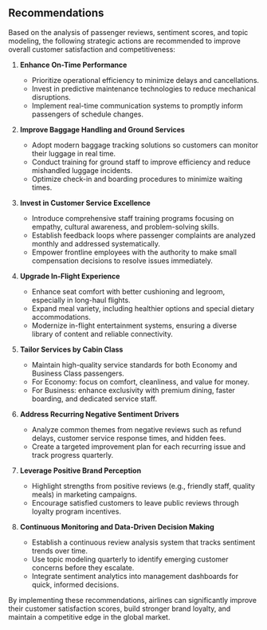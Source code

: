 ## Recommendations

Based on the analysis of passenger reviews, sentiment scores, and topic modeling, the following strategic actions are recommended to improve overall customer satisfaction and competitiveness:

1. **Enhance On-Time Performance**
   - Prioritize operational efficiency to minimize delays and cancellations.
   - Invest in predictive maintenance technologies to reduce mechanical disruptions.
   - Implement real-time communication systems to promptly inform passengers of schedule changes.

2. **Improve Baggage Handling and Ground Services**
   - Adopt modern baggage tracking solutions so customers can monitor their luggage in real time.
   - Conduct training for ground staff to improve efficiency and reduce mishandled luggage incidents.
   - Optimize check-in and boarding procedures to minimize waiting times.

3. **Invest in Customer Service Excellence**
   - Introduce comprehensive staff training programs focusing on empathy, cultural awareness, and problem-solving skills.
   - Establish feedback loops where passenger complaints are analyzed monthly and addressed systematically.
   - Empower frontline employees with the authority to make small compensation decisions to resolve issues immediately.

4. **Upgrade In-Flight Experience**
   - Enhance seat comfort with better cushioning and legroom, especially in long-haul flights.
   - Expand meal variety, including healthier options and special dietary accommodations.
   - Modernize in-flight entertainment systems, ensuring a diverse library of content and reliable connectivity.

5. **Tailor Services by Cabin Class**
   - Maintain high-quality service standards for both Economy and Business Class passengers.
   - For Economy: focus on comfort, cleanliness, and value for money.
   - For Business: enhance exclusivity with premium dining, faster boarding, and dedicated service staff.

6. **Address Recurring Negative Sentiment Drivers**
   - Analyze common themes from negative reviews such as refund delays, customer service response times, and hidden fees.
   - Create a targeted improvement plan for each recurring issue and track progress quarterly.

7. **Leverage Positive Brand Perception**
   - Highlight strengths from positive reviews (e.g., friendly staff, quality meals) in marketing campaigns.
   - Encourage satisfied customers to leave public reviews through loyalty program incentives.

8. **Continuous Monitoring and Data-Driven Decision Making**
   - Establish a continuous review analysis system that tracks sentiment trends over time.
   - Use topic modeling quarterly to identify emerging customer concerns before they escalate.
   - Integrate sentiment analytics into management dashboards for quick, informed decisions.

By implementing these recommendations, airlines can significantly improve their customer satisfaction scores, build stronger brand loyalty, and maintain a competitive edge in the global market.
